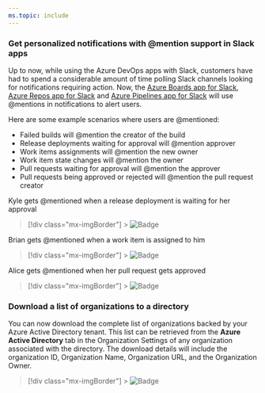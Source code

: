 ```yaml
---
ms.topic: include
---
```


### Get personalized notifications with @mention support in Slack apps

Up to now, while using the Azure DevOps apps with Slack, customers have had to spend a considerable amount of time polling Slack channels looking for notifications requiring action. Now, the [Azure Boards app for Slack](https://aka.ms/AzureBoardsSlackIntegration), [Azure Repos app for Slack](https://aka.ms/AzureReposSlackIntegration) and [Azure Pipelines app for Slack](https://aka.ms/AzurePipelinesSlackIntegration) will use @mentions in notifications to alert users.

Here are some example scenarios where users are @mentioned:

* Failed builds will @mention the creator of the build
* Release deployments waiting for approval will @mention approver
* Work items assignments will @mention the new owner
* Work item state changes will @mention the owner
* Pull requests waiting for approval will @mention the approver
* Pull requests being approved or rejected will @mention the pull request creator

Kyle gets @mentioned when a release deployment is waiting for her approval

> [!div class="mx-imgBorder"] > ![Badge](../../media/157_01.png)

Brian gets @mentioned when a work item is assigned to him

> [!div class="mx-imgBorder"] > ![Badge](../../media/157_02.png)

Alice gets @mentioned when her pull request gets approved

> [!div class="mx-imgBorder"] > ![Badge](../../media/157_03.png)

### Download a list of organizations to a directory

You can now download the complete list of organizations backed by your Azure Active Directory tenant. This list can be retrieved from the **Azure Active Directory** tab in the Organization Settings of any organization associated with the directory. The download details will include the organization ID, Organization Name, Organization URL, and the Organization Owner.

> [!div class="mx-imgBorder"] > ![Badge](../../media/157_17.png)
